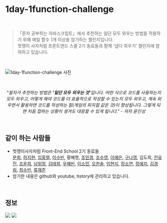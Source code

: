 # 1day-1function-challenge

<br>

> 「혼자 공부하는 자바스크립트」에서 추천하는 일단 모두 외우는 방법을 적용하기 위해 매일 함수 1개 이상을 암기하는 챌린지입니다. <br> 멋쟁이 사자처럼 프론트엔드 스쿨 2기 동료들과 함께 '냅다 외우기' 챌린지에 참여하고 있습니다. <br> 

<br>

![1day-1function-challenge 사진](https://user-images.githubusercontent.com/102460056/169823088-81add533-2a34-4d2e-bfd8-fa82d517eabe.jpg)

<br>

*<center>"필자가 추천하는 방법은 <strong>'일단 모두 외우는 것'</strong>입니다. 어떤 식으로 코드를 사용하는지 모두 외우고, 어떻게 해야 코드를 더 효율적으로 작성할 수 있는지 모두 외우고, 계속 외우면서 활용하면 코드를 작성하는 힘(게임의 피지컬 같은 것)이 향상됩니다. 그렇게 되면 처음 접하는 상황이 생겨도 대응할 수 있게 됩니다." - 저자 윤인성</center>*

<br>

## 같이 하는 사람들

- 멋쟁이사자처럼 Front-End School 2기 동료들 <br> 
[문희](https://github.com/moonhee0507), 
[허지현](https://github.com/Koreanhamster), 
[임홍렬](https://github.com/Hongryeoll), 
[이수빈](https://github.com/waterbinnn), 
황혜명, 
[조민경](https://github.com/minkyeongJ), 
[조수영](https://github.com/sooyyoung), 
[이예은](https://github.com/leeyeun), 
[구나영](https://github.com/Nayoung-Gu), 
김도희, 
[전유진](https://github.com/ujin16), 
[조윤희](https://github.com/unidagit), 
[남위정](https://github.com/Nam-Wijeong), 
[김태희](https://github.com/greenT-Hee), 
[우혜빈](https://github.com/Hyebin-woo), 
[이소민](https://github.com/nimoseel), 
[오한솔](https://github.com/hhnssl), 
[임현지](https://github.com/usablepaper), 
[장소연](https://github.com/plutoin), 
[정예지](https://github.com/sabit1997), 
[김경림](https://github.com/skylar121), 
[최수빈](https://github.com/subincdev), 
[류재준](https://github.com/ryungom)
- 암기한 내용은 github와 youtube, tistory에 관리하고 있습니다.

<br>

## 정보

<a href="https://www.youtube.com/channel/UCAXnDelcKDCwrsgVSIqZrLA/videos" target="_blank"><img src="https://img.shields.io/badge/유튜브-FF0000?style=round-square&logo=Youtube&logoColor=white"/></a>
<a href="https://ryungom.tistory.com" target="_blank"><img src="https://img.shields.io/badge/티스토리-orange"></a>
